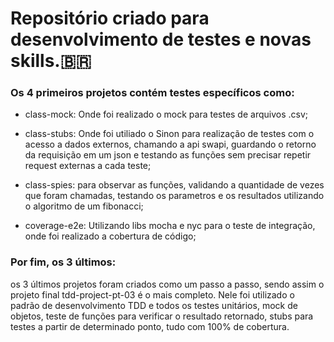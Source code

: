 <h1>Repositório criado para desenvolvimento de testes e novas skills.<span>&#x1f1e7;&#x1f1f7;</span></h1>

### Os 4 primeiros projetos contém testes específicos como:

- class-mock: Onde foi realizado o mock para testes de arquivos .csv;

- class-stubs: Onde foi utiliado o Sinon para realização de testes com o acesso a dados externos, chamando a api swapi, guardando o retorno da requisição em um json e testando as funções sem precisar repetir request externas a cada teste;

- class-spies: para observar as funções, validando a quantidade de vezes que foram chamadas, testando os parametros e os resultados utilizando o algoritmo de um fibonacci;

- coverage-e2e: Utilizando libs mocha e nyc para o teste de integração, onde foi realizado a cobertura de código;

### Por fim, os 3 últimos:

os 3 últimos projetos foram criados como um passo a passo, sendo assim o projeto final tdd-project-pt-03 é o mais completo. Nele foi utilizado o padrão de desenvolvimento TDD e todos os testes unitários, mock de objetos, teste de funções para verificar o resultado retornado, stubs para testes a partir de determinado ponto, tudo com 100% de cobertura.

